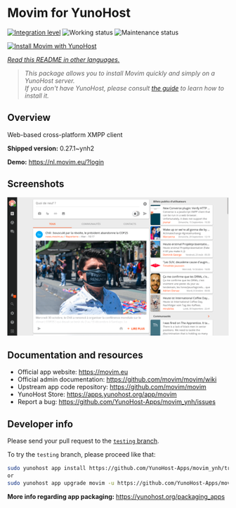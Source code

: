 <!--
N.B.: This README was automatically generated by <https://github.com/YunoHost/apps/tree/master/tools/readme_generator>
It shall NOT be edited by hand.
-->

# Movim for YunoHost

[![Integration level](https://dash.yunohost.org/integration/movim.svg)](https://ci-apps.yunohost.org/ci/apps/movim/) ![Working status](https://ci-apps.yunohost.org/ci/badges/movim.status.svg) ![Maintenance status](https://ci-apps.yunohost.org/ci/badges/movim.maintain.svg)

[![Install Movim with YunoHost](https://install-app.yunohost.org/install-with-yunohost.svg)](https://install-app.yunohost.org/?app=movim)

*[Read this README in other languages.](./ALL_README.md)*

> *This package allows you to install Movim quickly and simply on a YunoHost server.*  
> *If you don't have YunoHost, please consult [the guide](https://yunohost.org/install) to learn how to install it.*

## Overview

Web-based cross-platform XMPP client


**Shipped version:** 0.27.1~ynh2

**Demo:** <https://nl.movim.eu/?login>

## Screenshots

![Screenshot of Movim](./doc/screenshots/movim.png)

## Documentation and resources

- Official app website: <https://movim.eu>
- Official admin documentation: <https://github.com/movim/movim/wiki>
- Upstream app code repository: <https://github.com/movim/movim>
- YunoHost Store: <https://apps.yunohost.org/app/movim>
- Report a bug: <https://github.com/YunoHost-Apps/movim_ynh/issues>

## Developer info

Please send your pull request to the [`testing` branch](https://github.com/YunoHost-Apps/movim_ynh/tree/testing).

To try the `testing` branch, please proceed like that:

```bash
sudo yunohost app install https://github.com/YunoHost-Apps/movim_ynh/tree/testing --debug
or
sudo yunohost app upgrade movim -u https://github.com/YunoHost-Apps/movim_ynh/tree/testing --debug
```

**More info regarding app packaging:** <https://yunohost.org/packaging_apps>
